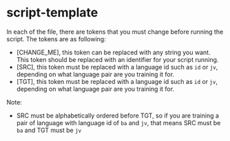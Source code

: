 # script-template

In each of the file, there are tokens that you must change before running the script. The tokens are as following:<br>
- [CHANGE_ME], this token can be replaced with any string you want. This token should be replaced with an identifier for your script running.
- [SRC], this token must be replaced with a language id such as `id` or `jv`, depending on what language pair are you training it for.
- [TGT], this token must be replaced with a language id such as `id` or `jv`, depending on what language pair are you training it for.

Note: 
- SRC must be alphabetically ordered before TGT, so if you are training a pair of language with language id of `ba` and `jv`, that means SRC must be `ba` and TGT must be `jv`
